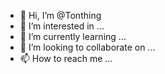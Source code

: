- 👋 Hi, I’m @Tonthing
- 👀 I’m interested in ...
- 🌱 I’m currently learning ...
- 💞️ I’m looking to collaborate on ...
- 📫 How to reach me ...

<!---
Tonthing/Tonthing is a ✨ special ✨ repository because its `README.md` (this file) appears on your GitHub profile.
You can click the Preview link to take a look at your changes.
--->
